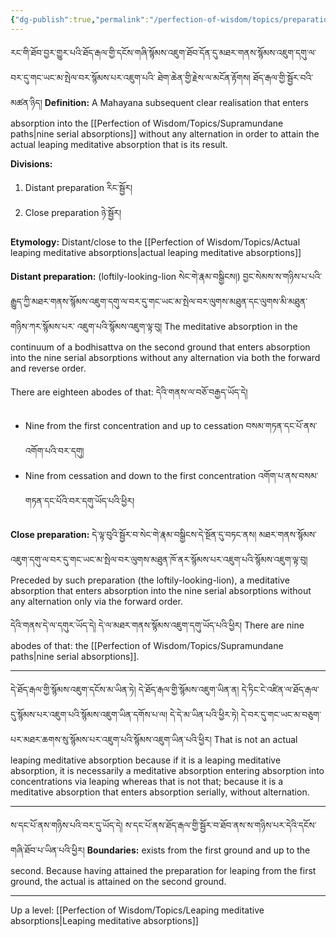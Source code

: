 ```yaml
---
{"dg-publish":true,"permalink":"/perfection-of-wisdom/topics/preparation-for-leaping/"}
---
```


རང་གི་ཐོབ་བྱར་གྱུར་པའི་ཐོད་རྒལ་གྱི་དངོས་གཞི་སྙོམས་འཇུག་ཐོབ་དོན་དུ་མཐར་གནས་སྙོམས་འཇུག་དགུ་ལ་བར་དུ་གང་ཡང་མ་སྤེལ་བར་སྙོམས་པར་འཇུག་པའི་
ཐེག་ཆེན་གྱི་རྗེས་ལ་མངོན་རྟོགས། ཐོད་རྒལ་གྱི་སྦྱོར་བའི་མཚན་ཉིད།
**Definition:** A Mahayana subsequent clear realisation that enters absorption into the [[Perfection of Wisdom/Topics/Supramundane paths\|nine serial absorptions]] without any alternation in order to attain the actual leaping meditative absorption that is its result.

**Divisions:**
1. Distant preparation རིང་སྦྱོར།
2. Close preparation ཉེ་སྦྱོར།

**Etymology:** Distant/close to the [[Perfection of Wisdom/Topics/Actual leaping meditative absorptions\|actual leaping meditative absorptions]]

**Distant preparation:** (loftily-looking-lion སེང་གེ་རྣམ་བསྒྱིངས།)
བྱང་སེམས་ས་གཉིས་པ་པའི་རྒྱུད་ཀྱི་མཐར་གནས་སྙོམས་འཇུག་དགུ་ལ་བར་དུ་གང་ཡང་མ་སྤེལ་བར་ལུགས་མཐུན་དང་ལུགས་མི་མཐུན་གཉིས་ཀར་སྙོམས་པར་
འཇུག་པའི་སྙོམས་འཇུག་ལྟ་བུ།
The meditative absorption in the continuum of a bodhisattva on the second ground that enters absorption into the nine serial absorptions without any alternation via both the forward and reverse order.

There are eighteen abodes of that: དེའི་གནས་ལ་བཅོ་བརྒྱད་ཡོད་དེ།
- Nine from the first concentration and up to cessation བསམ་གཏན་དང་པོ་ནས་འགོག་པའི་བར་དགུ།
- Nine from cessation and down to the first concentration འགོག་པ་ནས་བསམ་གཏན་དང་པོའི་བར་དགུ་ཡོད་པའི་ཕྱིར།

**Close preparation:**
དེ་ལྟ་བུའི་སྦྱོར་བ་སེང་གེ་རྣམ་བསྒྱིངས་དེ་སྔོན་དུ་བཏང་ནས།
མཐར་གནས་སྙོམས་འཇུག་དགུ་ལ་བར་དུ་གང་ཡང་མ་སྤེལ་བར་ལུགས་མཐུན་ཁོ་ནར་སྙོམས་པར་འཇུག་པའི་སྙོམས་འཇུག་ལྟ་བུ། 
Preceded by such preparation (the loftily-looking-lion), a meditative absorption that enters absorption into the nine serial absorptions without any alternation only via the forward order.

དེའི་གནས་དེ་ལ་དགུར་ཡོད་དེ། དེ་ལ་མཐར་གནས་སྙོམས་འཇུག་དགུ་ཡོད་པའི་ཕྱིར། 
There are nine abodes of that: the [[Perfection of Wisdom/Topics/Supramundane paths\|nine serial absorptions]].

---
དེ་ཐོད་རྒལ་གྱི་སྙོམས་འཇུག་དངོས་མ་ཡིན་ཏེ། དེ་ཐོད་རྒལ་གྱི་སྙོམས་འཇུག་ཡིན་ན། 
དེ་ཏིང་ངེ་འཛིན་ལ་ཐོད་རྒལ་དུ་སྙོམས་པར་འཇུག་པའི་སྙོམས་འཇུག་ཡིན་དགོས་པ་ལ། དེ་དེ་མ་ཡིན་པའི་ཕྱིར་ཏེ། 
དེ་བར་དུ་གང་ཡང་མ་བཅུག་པར་མཐར་ཆགས་སུ་སྙོམས་པར་འཇུག་པའི་སྙོམས་འཇུག་ཡིན་པའི་ཕྱིར།
That is not an actual leaping meditative absorption because if it is a leaping meditative absorption, it is necessarily a meditative absorption entering absorption into concentrations via leaping whereas that is not that; because it is a meditative absorption that enters absorption serially, without alternation.

---
ས་དང་པོ་ནས་གཉིས་པའི་བར་དུ་ཡོད་དེ། ས་དང་པོ་ནས་ཐོད་རྒལ་གྱི་སྦྱོར་བ་ཐོབ་ནས་ས་གཉིས་པར་དེའི་དངོས་གཞི་ཐོབ་པ་ཡིན་པའི་ཕྱིར།
**Boundaries:** exists from the first ground and up to the second.
Because having attained the preparation for leaping from the first ground, the actual is attained on the second ground.

---
Up a level: [[Perfection of Wisdom/Topics/Leaping meditative absorptions\|Leaping meditative absorptions]]
